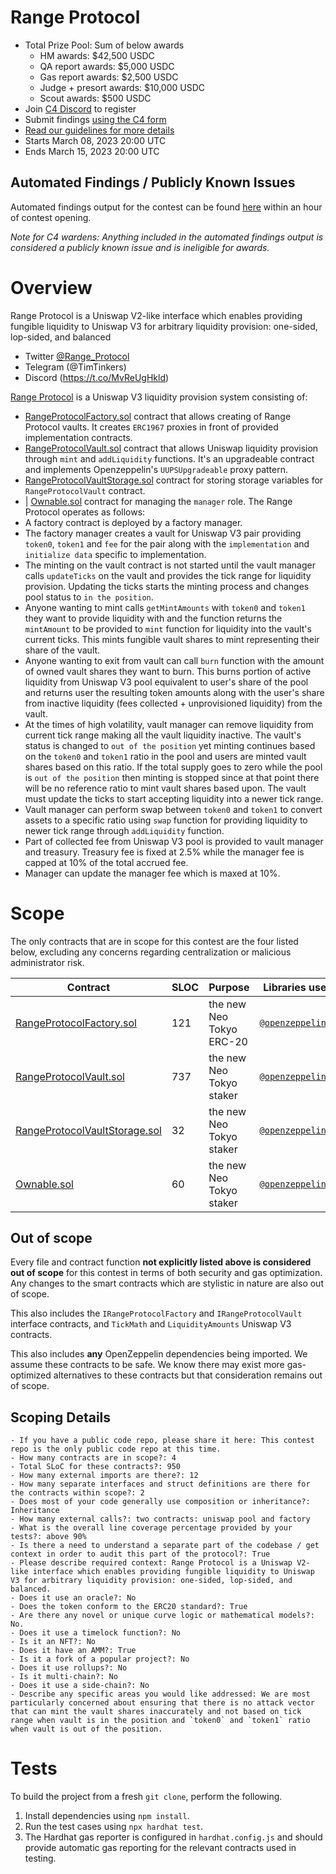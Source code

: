 # Range Protocol
- Total Prize Pool: Sum of below awards
    - HM awards: $42,500 USDC
    - QA report awards: $5,000 USDC
    - Gas report awards: $2,500 USDC
    - Judge + presort awards: $10,000 USDC
    - Scout awards: $500 USDC
- Join [C4 Discord](https://discord.gg/code4rena) to register
- Submit findings [using the C4 form](https://code4rena.com/contests/2023-03-neo-tokyo-contest/submit)
- [Read our guidelines for more details](https://docs.code4rena.com/roles/wardens)
- Starts  March 08, 2023 20:00 UTC
- Ends March 15, 2023 20:00 UTC

## Automated Findings / Publicly Known Issues

Automated findings output for the contest can be found [here](https://gist.github.com/Picodes/01427c59b07c651699136589541159a7) within an hour of contest opening.

*Note for C4 wardens: Anything included in the automated findings output is considered a publicly known issue and is ineligible for awards.*

# Overview

Range Protocol is a Uniswap V2-like interface which enables providing fungible liquidity to Uniswap V3 for arbitrary liquidity provision: one-sided, lop-sided, and balanced

- Twitter [@Range_Protocol](https://t.co/MvReUgHkld)
- Telegram (@TimTinkers)
- Discord (https://t.co/MvReUgHkld)

[Range Protocol](https://www.rangeprotocol.com/) is a Uniswap V3 liquidity provision system consisting of:
- [RangeProtocolFactory.sol](https://github.com/Range-Protocol/contracts/blob/master/contracts/RangeProtocolFactory.sol) contract that allows creating of Range Protocol vaults. It creates `ERC1967` proxies in front of provided implementation contracts.
- [RangeProtocolVault.sol](https://github.com/Range-Protocol/contracts/blob/master/contracts/RangeProtocolVault.sol) contract that allows Uniswap liquidity provision through `mint` and `addLiquidity` functions. It's an upgradeable contract and implements Openzeppelin's `UUPSUpgradeable` proxy pattern.
- [RangeProtocolVaultStorage.sol](https://github.com/Range-Protocol/contracts/blob/master/contracts/RangeProtocolVaultStorage.sol) contract for storing storage variables for `RangeProtocolVault` contract.
- | [Ownable.sol](https://github.com/Range-Protocol/range-protocol-vault/blob/main/contracts/abstract/Ownable.sol) contract for managing the `manager` role.
The Range Protocol operates as follows:
- A factory contract is deployed by a factory manager.
- The factory manager creates a vault for Uniswap V3 pair providing `token0`, `token1` and `fee` for the pair along with the `implementation` and `initialize data` specific to implementation.
- The minting on the vault contract is not started until the vault manager calls `updateTicks` on the vault and provides the tick range for liquidity provision. Updating the ticks starts the minting process and changes pool status to `in the position`.
- Anyone wanting to mint calls `getMintAmounts` with `token0` and `token1` they want to provide liquidity with and the function returns the `mintAmount` to be provided to `mint` function for liquidity into the vault's current ticks. This mints fungible vault shares to mint representing their share of the vault.
- Anyone wanting to exit from vault can call `burn` function with the amount of owned vault shares they want to burn. This burns portion of active liquidity from Uniswap V3 pool equivalent to user's share of the pool and returns user the resulting token amounts along with the user's share from inactive liquidity (fees collected + unprovisioned liquidity) from the vault.
- At the times of high volatility, vault manager can remove liquidity from current tick range making all the vault liquidity inactive. The vault's status is changed to `out of the position` yet minting continues based on the `token0` and `token1` ratio in the pool and users are minted vault shares based on this ratio. If the total supply goes to zero while the pool is `out of the position` then minting is stopped since at that point there will be no reference ratio to mint vault shares based upon. The vault must update the ticks to start accepting liquidity into a newer tick range.
- Vault manager can perform swap between `token0` and `token1` to convert assets to a specific ratio using `swap` function for providing liquidity to newer tick range through `addLiquidity` function. 
- Part of collected fee from Uniswap V3 pool is provided to vault manager and treasury. Treasury fee is fixed at 2.5% while the manager fee is capped at 10% of the total accrued fee.
- Manager can update the manager fee which is maxed at 10%.

# Scope

The only contracts that are in scope for this contest are the four listed below, excluding any concerns regarding centralization or malicious administrator risk.

| Contract                                                                                                                        | SLOC | Purpose | Libraries used |  
|---------------------------------------------------------------------------------------------------------------------------------|--| ----------- | ----------- |
| [RangeProtocolFactory.sol](https://github.com/Range-Protocol/range-protocol-vault/blob/main/contracts/RangeProtocolFactory.sol) | 121 | the new Neo Tokyo ERC-20 | [`@openzeppelin/*`](https://openzeppelin.com/contracts/) |
| [RangeProtocolVault.sol](https://github.com/Range-Protocol/range-protocol-vault/blob/main/contracts/RangeProtocolVault.sol)     | 737 | the new Neo Tokyo staker | [`@openzeppelin/*`](https://openzeppelin.com/contracts/) |
| [RangeProtocolVaultStorage.sol](https://github.com/Range-Protocol/range-protocol-vault/blob/main/contracts/RangeProtocolVaultStorage.sol)     | 32 | the new Neo Tokyo staker | [`@openzeppelin/*`](https://openzeppelin.com/contracts/) |
| [Ownable.sol](https://github.com/Range-Protocol/range-protocol-vault/blob/main/contracts/abstract/Ownable.sol)                  | 60 | the new Neo Tokyo staker | [`@openzeppelin/*`](https://openzeppelin.com/contracts/) |

## Out of scope

Every file and contract function **not explicitly listed above is considered out of scope** for this contest in terms of both security and gas optimization. Any changes to the smart contracts which are stylistic in nature are also out of scope.

This also includes the `IRangeProtocolFactory` and `IRangeProtocolVault` interface contracts, and `TickMath` and `LiquidityAmounts` Uniswap V3 contracts.

This also includes **any** OpenZeppelin dependencies being imported. We assume these contracts to be safe. We know there may exist more gas-optimized alternatives to these contracts but that consideration remains out of scope.

## Scoping Details
```
- If you have a public code repo, please share it here: This contest repo is the only public code repo at this time.
- How many contracts are in scope?: 4
- Total SLoC for these contracts?: 950
- How many external imports are there?: 12
- How many separate interfaces and struct definitions are there for the contracts within scope?: 2
- Does most of your code generally use composition or inheritance?: Inheritance
- How many external calls?: two contracts: uniswap pool and factory
- What is the overall line coverage percentage provided by your tests?: above 90%
- Is there a need to understand a separate part of the codebase / get context in order to audit this part of the protocol?: True
- Please describe required context: Range Protocol is a Uniswap V2-like interface which enables providing fungible liquidity to Uniswap V3 for arbitrary liquidity provision: one-sided, lop-sided, and balanced.
- Does it use an oracle?: No
- Does the token conform to the ERC20 standard?: True
- Are there any novel or unique curve logic or mathematical models?: No.
- Does it use a timelock function?: No
- Is it an NFT?: No
- Does it have an AMM?: True
- Is it a fork of a popular project?: No  
- Does it use rollups?: No
- Is it multi-chain?: No
- Does it use a side-chain?: No
- Describe any specific areas you would like addressed: We are most particularly concerned about ensuring that there is no attack vector that can mint the vault shares inaccurately and not based on tick range when vault is in the position and `token0` and `token1` ratio when vault is out of the position.
```

# Tests

To build the project from a fresh `git clone`, perform the following.
1. Install dependencies using `npm install`.
2. Run the test cases using `npx hardhat test`.
3. The Hardhat gas reporter is configured in `hardhat.config.js` and should provide automatic gas reporting for the relevant contracts used in testing.
